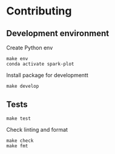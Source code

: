 # Contributing

## Development environment

Create Python env

```
make env
conda activate spark-plot
```

Install package for developmentt

```
make develop
```

## Tests

```
make test
```

Check linting and format

```
make check
make fmt
```

